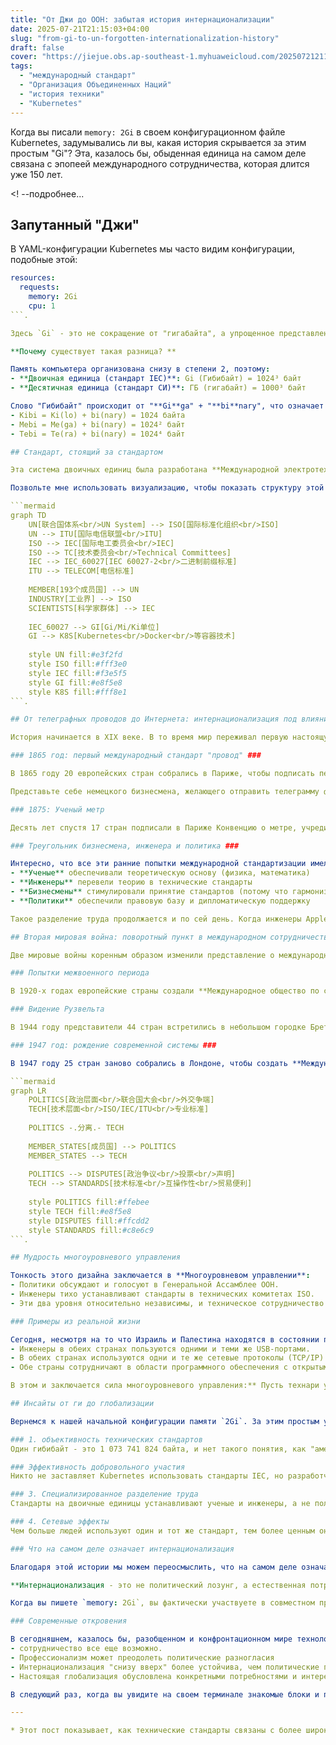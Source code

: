 ```yaml
---
title: "От Джи до ООН: забытая история интернационализации"
date: 2025-07-21T21:15:03+04:00
slug: "from-gi-to-un-forgotten-internationalization-history"
draft: false
cover: "https://jiejue.obs.ap-southeast-1.myhuaweicloud.com/20250721211709762.webp"
tags:
  - "международный стандарт"
  - "Организация Объединенных Наций"
  - "история техники"
  - "Kubernetes"
---
```


Когда вы писали `memory: 2Gi` в своем конфигурационном файле Kubernetes, задумывались ли вы, какая история скрывается за этим простым "Gi"? Эта, казалось бы, обыденная единица на самом деле связана с эпопеей международного сотрудничества, которая длится уже 150 лет.

<! --подробнее...

## Запутанный "Джи" ##

В YAML-конфигурации Kubernetes мы часто видим конфигурации, подобные этой:

```yaml
resources:
  requests:
    memory: 2Gi
    cpu: 1
```.

Здесь `Gi` - это не сокращение от "гигабайта", а упрощенное представление "гибибайта". Это **двоичная единица**, которая представляет собой 2³⁰ = 1 073 741 824 байта вместо 10⁹ = 1 000 000 000 байт в десятичной системе.

**Почему существует такая разница? **

Память компьютера организована снизу в степени 2, поэтому:
- **Двоичная единица (стандарт IEC)**: Gi (Гибибайт) = 1024³ байт
- **Десятичная единица (стандарт СИ)**: ГБ (гигабайт) = 1000³ байт

Слово "Гибибайт" происходит от "**Gi**ga" + "**bi**nary", что означает "двоичная версия Гигабайта". Аналогично:
- Kibi = Ki(lo) + bi(nary) = 1024 байта
- Mebi = Me(ga) + bi(nary) = 1024² байт
- Tebi = Te(ra) + bi(nary) = 1024⁴ байт

## Стандарт, стоящий за стандартом

Эта система двоичных единиц была разработана **Международной электротехнической комиссией (IEC)** в 1999 году. Но знаете ли вы, что сама МЭК - это международная организация, которой уже 160 лет, и что она является лишь частью гораздо более крупной системы международной стандартизации?

Позвольте мне использовать визуализацию, чтобы показать структуру этой системы:

```mermaid
graph TD
    UN[联合国体系<br/>UN System] --> ISO[国际标准化组织<br/>ISO]
    UN --> ITU[国际电信联盟<br/>ITU]
    ISO --> IEC[国际电工委员会<br/>IEC]
    ISO --> TC[技术委员会<br/>Technical Committees]
    IEC --> IEC_60027[IEC 60027-2<br/>二进制前缀标准]
    ITU --> TELECOM[电信标准]
    
    MEMBER[193个成员国] --> UN
    INDUSTRY[工业界] --> ISO
    SCIENTISTS[科学家群体] --> IEC
    
    IEC_60027 --> GI[Gi/Mi/Ki单位]
    GI --> K8S[Kubernetes<br/>Docker<br/>等容器技术]
    
    style UN fill:#e3f2fd
    style ISO fill:#fff3e0
    style IEC fill:#f3e5f5
    style GI fill:#e8f5e8
    style K8S fill:#fff8e1
```.

## От телеграфных проводов до Интернета: интернационализация под влиянием технологий

История начинается в XIX веке. В то время мир переживал первую настоящую волну технологической глобализации.

### 1865 год: первый международный стандарт "провод" ###

В 1865 году 20 европейских стран собрались в Париже, чтобы подписать первую международную телеграфную конвенцию, создав **Международный телеграфный союз** (позже - МСЭ). Почему? Потому что телеграфные системы разных стран были несовместимы друг с другом, и трансграничная связь была просто невозможна.

Представьте себе немецкого бизнесмена, желающего отправить телеграмму французскому клиенту, но обнаружившего, что телеграфное оборудование двух стран не может быть соединено! Этот технический барьер оказывал непосредственное влияние на торговлю и связь.

### 1875: Ученый метр

Десять лет спустя 17 стран подписали в Париже Конвенцию о метре, учредив **Международное бюро мер и весов**. Это было сделано не только для стандартизации длин и весов, но и для того, чтобы дать научным исследованиям и международной торговле общий "язык".

### Треугольник бизнесмена, инженера и политика ###

Интересно, что все эти ранние попытки международной стандартизации имели одну общую черту:
- **Ученые** обеспечивали теоретическую основу (физика, математика)
- **Инженеры** перевели теорию в технические стандарты
- **Бизнесмены** стимулировали принятие стандартов (потому что гармонизация снижает стоимость торговли)
- **Политики** обеспечили правовую базу и дипломатическую поддержку

Такое разделение труда продолжается и по сей день. Когда инженеры Apple и Samsung работали над следующим поколением стандартов USB, они использовали ту же модель сотрудничества.

## Вторая мировая война: поворотный пункт в международном сотрудничестве ##

Две мировые войны коренным образом изменили представление о международном сотрудничестве.

### Попытки межвоенного периода

В 1920-х годах европейские страны создали **Международное общество по стандартизации (ISA)**, прямого предшественника современной ИСО. Но начало Второй мировой войны прервало это сотрудничество.

### Видение Рузвельта

В 1944 году представители 44 стран встретились в небольшом городке Бреттон-Вудс в Нью-Гэмпшире, США. На этой встрече не только были созданы Международный валютный фонд и Всемирный банк, но и, что еще важнее, заложен принцип, согласно которому **техническое сотрудничество может преодолеть политические разногласия**.

### 1947 год: рождение современной системы ###

В 1947 году 25 стран заново собрались в Лондоне, чтобы создать **Международную организацию по стандартизации (ISO)**. На этот раз они приняли гениальный дизайн:

```mermaid
graph LR
    POLITICS[政治层面<br/>联合国大会<br/>外交争端] 
    TECH[技术层面<br/>ISO/IEC/ITU<br/>专业标准]
    
    POLITICS -.分离.- TECH
    
    MEMBER_STATES[成员国] --> POLITICS
    MEMBER_STATES --> TECH
    
    POLITICS --> DISPUTES[政治争议<br/>投票<br/>声明]
    TECH --> STANDARDS[技术标准<br/>互操作性<br/>贸易便利]
    
    style POLITICS fill:#ffebee
    style TECH fill:#e8f5e8
    style DISPUTES fill:#ffcdd2
    style STANDARDS fill:#c8e6c9
```.

## Мудрость многоуровневого управления

Тонкость этого дизайна заключается в **Многоуровневом управлении**:
- Политики обсуждают и голосуют в Генеральной Ассамблее ООН.
- Инженеры тихо устанавливают стандарты в технических комитетах ISO.
- Эти два уровня относительно независимы, и техническое сотрудничество не прекращается из-за политических разногласий.

### Примеры из реальной жизни

Сегодня, несмотря на то что Израиль и Палестина находятся в состоянии постоянного политического конфликта:
- Инженеры в обеих странах пользуются одними и теми же USB-портами.
- В обеих странах используются одни и те же сетевые протоколы (TCP/IP).
- Обе страны сотрудничают в области программного обеспечения с открытым исходным кодом на GitHub.

В этом и заключается сила многоуровневого управления:** Пусть технари устанавливают технические стандарты, а дипломаты решают политические споры**.

## Инсайты от ги до глобализации

Вернемся к нашей начальной конфигурации памяти `2Gi`. За этим простым устройством скрывается несколько основных черт современного международного сотрудничества:

### 1. объективность технических стандартов
Один гибибайт - это 1 073 741 824 байта, и нет такого понятия, как "американский ги" или "китайский ги". Объективность технического стандарта позволяет ему преодолевать культурные и политические различия.

### Эффективность добровольного участия
Никто не заставляет Kubernetes использовать стандарты IEC, но разработчики по всему миру добровольно принимают их из-за преимуществ функциональной совместимости.

### 3. Специализированное разделение труда
Стандарты на двоичные единицы устанавливают ученые и инженеры, а не политики. Специализированную работу поручают специалистам.

### 4. Сетевые эффекты
Чем больше людей используют один и тот же стандарт, тем более ценным он становится. Это создает ситуацию, когда сотрудничество выгоднее, чем конфликт.

### Что на самом деле означает интернационализация

Благодаря этой истории мы можем переосмыслить, что на самом деле означает "интернационализация":

**Интернационализация - это не политический лозунг, а естественная потребность в сотрудничестве в лаборатории, на заводе, в коде. **

Когда вы пишете `memory: 2Gi`, вы фактически участвуете в совместном проекте с участием десятков тысяч ученых и инженеров из 193 стран, который длится уже 150 лет. Масштаб и глубина этого сотрудничества намного превосходят возможности любой отдельной страны или предприятия.

### Современные откровения

В сегодняшнем, казалось бы, разобщенном и конфронтационном мире технологическая стандартизация напоминает нам:
- сотрудничество все еще возможно.
- Профессионализм может преодолеть политические разногласия
- Интернационализация "снизу вверх" более устойчива, чем политические проекты "сверху вниз".
- Настоящая глобализация обусловлена конкретными потребностями и интересами, а не абстрактными идеями.

В следующий раз, когда вы увидите на своем терминале знакомые блоки и протоколы, подумайте вот о чем: вы используете не только технологические инструменты, но и мудрость человеческого сотрудничества.

---

* Этот пост показывает, как технические стандарты связаны с более широкой историей международного сотрудничества. От единиц памяти Kubernetes до системы ООН - казалось бы, несвязанные вещи на самом деле являются разными главами одной истории. *
